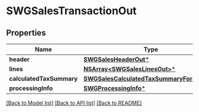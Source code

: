 # SWGSalesTransactionOut

## Properties
Name | Type | Description | Notes
------------ | ------------- | ------------- | -------------
**header** | [**SWGSalesHeaderOut***](SWGSalesHeaderOut.md) |  | 
**lines** | [**NSArray&lt;SWGSalesLinesOut&gt;***](SWGSalesLinesOut.md) |  | 
**calculatedTaxSummary** | [**SWGSalesCalculatedTaxSummaryForService***](SWGSalesCalculatedTaxSummaryForService.md) |  | 
**processingInfo** | [**SWGProcessingInfo***](SWGProcessingInfo.md) |  | 

[[Back to Model list]](../README.md#documentation-for-models) [[Back to API list]](../README.md#documentation-for-api-endpoints) [[Back to README]](../README.md)


